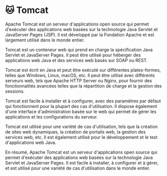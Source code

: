 # 🐱 Tomcat

Apache Tomcat est un serveur d'applications open source qui permet d'exécuter des applications web basées sur la technologie Java Servlet et JavaServer Pages (JSP). Il est développé par la Fondation Apache et est largement utilisé dans le monde entier.

Tomcat est un conteneur web qui prend en charge la spécification Java Servlet et JavaServer Pages. Il peut être utilisé pour héberger des applications web Java et des services web basés sur SOAP ou REST.

Tomcat est écrit en Java et peut être exécuté sur différentes plates-formes, telles que Windows, Linux, macOS, etc. Il peut être utilisé avec différents serveurs web, tels que Apache HTTP Server ou Nginx, pour fournir des fonctionnalités avancées telles que la répartition de charge et la gestion des sessions.

Tomcat est facile à installer et à configurer, avec des paramètres par défaut qui fonctionnent pour la plupart des cas d'utilisation. Il dispose également d'une interface d'administration basée sur le web qui permet de gérer les applications et les configurations du serveur.

Tomcat est utilisé pour une variété de cas d'utilisation, tels que la création de sites web dynamiques, la création de portails web, la gestion des services web, etc. Il est également utilisé pour le développement et le test d'applications web Java.

En résumé, Apache Tomcat est un serveur d'applications open source qui permet d'exécuter des applications web basées sur la technologie Java Servlet et JavaServer Pages. Il est facile à installer, à configurer et à gérer, et est utilisé pour une variété de cas d'utilisation dans le monde entier.
